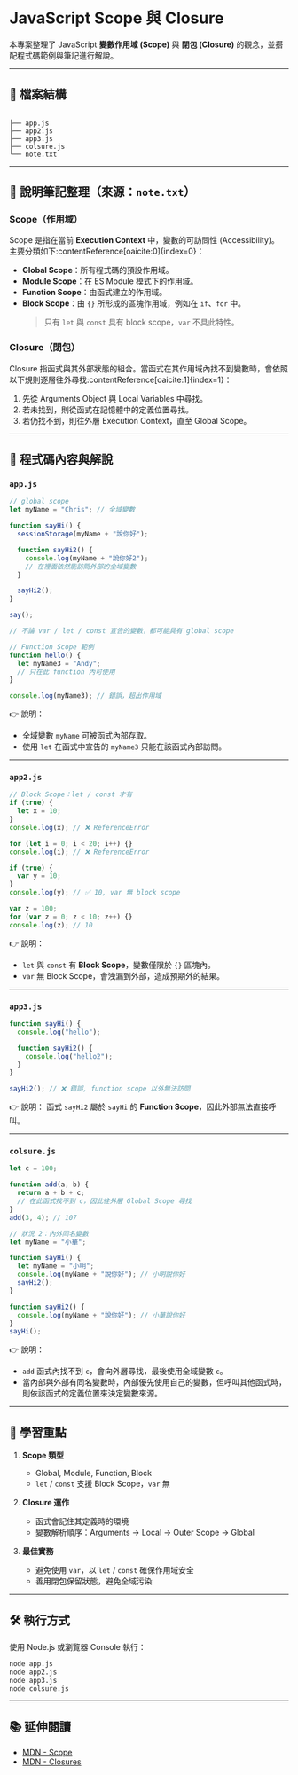 
# JavaScript Scope 與 Closure

本專案整理了 JavaScript **變數作用域 (Scope)** 與 **閉包 (Closure)** 的觀念，並搭配程式碼範例與筆記進行解說。

---

## 📂 檔案結構
```

├── app.js
├── app2.js
├── app3.js
├── colsure.js
└── note.txt

````

---

## 📘 說明筆記整理（來源：`note.txt`）

### Scope（作用域）
Scope 是指在當前 **Execution Context** 中，變數的可訪問性 (Accessibility)。
主要分類如下:contentReference[oaicite:0]{index=0}：

- **Global Scope**：所有程式碼的預設作用域。
- **Module Scope**：在 ES Module 模式下的作用域。
- **Function Scope**：由函式建立的作用域。
- **Block Scope**：由 `{}` 所形成的區塊作用域，例如在 `if`、`for` 中。
  > 只有 `let` 與 `const` 具有 block scope，`var` 不具此特性。

### Closure（閉包）
Closure 指函式與其外部狀態的組合。當函式在其作用域內找不到變數時，會依照以下規則逐層往外尋找:contentReference[oaicite:1]{index=1}：

1. 先從 Arguments Object 與 Local Variables 中尋找。
2. 若未找到，則從函式在記憶體中的定義位置尋找。
3. 若仍找不到，則往外層 Execution Context，直至 Global Scope。

---

## 📄 程式碼內容與解說

### `app.js`

```javascript
// global scope
let myName = "Chris"; // 全域變數

function sayHi() {
  sessionStorage(myName + "說你好");

  function sayHi2() {
    console.log(myName + "說你好2");
    // 在裡面依然能訪問外部的全域變數
  }

  sayHi2();
}

say();

// 不論 var / let / const 宣告的變數，都可能具有 global scope

// Function Scope 範例
function hello() {
  let myName3 = "Andy";
  // 只在此 function 內可使用
}

console.log(myName3); // 錯誤，超出作用域
````

👉 說明：

- 全域變數 `myName` 可被函式內部存取。
- 使用 `let` 在函式中宣告的 `myName3` 只能在該函式內部訪問。

---

### `app2.js`

```javascript
// Block Scope：let / const 才有
if (true) {
  let x = 10;
}
console.log(x); // ❌ ReferenceError

for (let i = 0; i < 20; i++) {}
console.log(i); // ❌ ReferenceError

if (true) {
  var y = 10;
}
console.log(y); // ✅ 10, var 無 block scope

var z = 100;
for (var z = 0; z < 10; z++) {}
console.log(z); // 10
```

👉 說明：

- `let` 與 `const` 有 **Block Scope**，變數僅限於 `{}` 區塊內。
- `var` 無 Block Scope，會洩漏到外部，造成預期外的結果。

---

### `app3.js`

```javascript
function sayHi() {
  console.log("hello");

  function sayHi2() {
    console.log("hello2");
  }
}

sayHi2(); // ❌ 錯誤, function scope 以外無法訪問
```

👉 說明：
函式 `sayHi2` 屬於 `sayHi` 的 **Function Scope**，因此外部無法直接呼叫。

---

### `colsure.js`

```javascript
let c = 100;

function add(a, b) {
  return a + b + c;
  // 在此函式找不到 c，因此往外層 Global Scope 尋找
}
add(3, 4); // 107

// 狀況 2：內外同名變數
let myName = "小華";

function sayHi() {
  let myName = "小明";
  console.log(myName + "說你好"); // 小明說你好
  sayHi2();
}

function sayHi2() {
  console.log(myName + "說你好"); // 小華說你好
}
sayHi();
```

👉 說明：

- `add` 函式內找不到 `c`，會向外層尋找，最後使用全域變數 `c`。
- 當內部與外部有同名變數時，內部優先使用自己的變數，但呼叫其他函式時，則依該函式的定義位置來決定變數來源。

---

## 🚀 學習重點

1. **Scope 類型**

   - Global, Module, Function, Block
   - `let` / `const` 支援 Block Scope，`var` 無

2. **Closure 運作**

   - 函式會記住其定義時的環境
   - 變數解析順序：Arguments → Local → Outer Scope → Global

3. **最佳實務**

   - 避免使用 `var`，以 `let` / `const` 確保作用域安全
   - 善用閉包保留狀態，避免全域污染

---

## 🛠️ 執行方式

使用 Node.js 或瀏覽器 Console 執行：

```bash
node app.js
node app2.js
node app3.js
node colsure.js
```

---

## 📚 延伸閱讀

- [MDN - Scope](https://developer.mozilla.org/en-US/docs/Glossary/Scope)
- [MDN - Closures](https://developer.mozilla.org/en-US/docs/Web/JavaScript/Closures)

```

```
